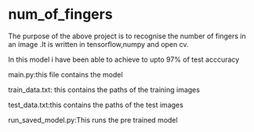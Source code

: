# num_of_fingers

The purpose of the above project is to recognise the number of fingers in an image .It is written in tensorflow,numpy and open cv.

In this model i have been able to achieve to upto 97% of test acccuracy 

main.py:this  file contains the model

train_data.txt: this contains the paths of the training images

test_data.txt:this contains the paths of the test images

run_saved_model.py:This runs the pre trained model

